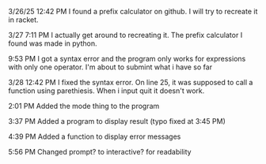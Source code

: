 3/26/25 12:42 PM
  I found a prefix calculator on github. I will try to recreate it in racket.

3/27 7:11 PM
  I actually get around to recreating it. The prefix calculator I found was made in python. 

9:53 PM
  I got a syntax error and the program only works for expressions with only one operator. I'm about to submint what i have so far

3/28 12:42 PM
  I fixed the syntax error. On line 25, it was supposed to call a function using parethiesis. When i input quit it doesn't work.

2:01 PM 
  Added the mode thing to the program

3:37 PM
  Added a program to display result
  (typo fixed at 3:45 PM)

4:39 PM
  Added a function to display error messages

5:56 PM
  Changed prompt? to interactive? for readability
